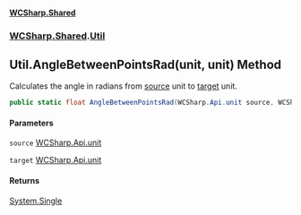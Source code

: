 #### [WCSharp.Shared](README.md 'README')
### [WCSharp.Shared](WCSharp.Shared.md 'WCSharp.Shared').[Util](WCSharp.Shared.Util.md 'WCSharp.Shared.Util')

## Util.AngleBetweenPointsRad(unit, unit) Method

Calculates the angle in radians from [source](WCSharp.Shared.Util.AngleBetweenPointsRad(WCSharp.Api.unit,WCSharp.Api.unit).md#WCSharp.Shared.Util.AngleBetweenPointsRad(WCSharp.Api.unit,WCSharp.Api.unit).source 'WCSharp.Shared.Util.AngleBetweenPointsRad(WCSharp.Api.unit, WCSharp.Api.unit).source') unit to [target](WCSharp.Shared.Util.AngleBetweenPointsRad(WCSharp.Api.unit,WCSharp.Api.unit).md#WCSharp.Shared.Util.AngleBetweenPointsRad(WCSharp.Api.unit,WCSharp.Api.unit).target 'WCSharp.Shared.Util.AngleBetweenPointsRad(WCSharp.Api.unit, WCSharp.Api.unit).target') unit.

```csharp
public static float AngleBetweenPointsRad(WCSharp.Api.unit source, WCSharp.Api.unit target);
```
#### Parameters

<a name='WCSharp.Shared.Util.AngleBetweenPointsRad(WCSharp.Api.unit,WCSharp.Api.unit).source'></a>

`source` [WCSharp.Api.unit](https://docs.microsoft.com/en-us/dotnet/api/WCSharp.Api.unit 'WCSharp.Api.unit')

<a name='WCSharp.Shared.Util.AngleBetweenPointsRad(WCSharp.Api.unit,WCSharp.Api.unit).target'></a>

`target` [WCSharp.Api.unit](https://docs.microsoft.com/en-us/dotnet/api/WCSharp.Api.unit 'WCSharp.Api.unit')

#### Returns
[System.Single](https://docs.microsoft.com/en-us/dotnet/api/System.Single 'System.Single')